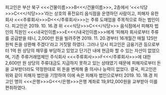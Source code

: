피고인은 부산 북구 <<<건물이름>>>B<<</건물이름>>>, 2층에서 ‘<<<식당>>>C<<</식당>>>'라는 상호의 퓨전요리 음식점을 운영하던 사람이고, 피해자 유한회사 <<<주류회사>>>D<<</주류회사>>>는 주류 도매업을 주목적으로 하는 법인이다.
피고인은 2019. 10. 16.경 위 <<<식당>>>C<<</식당>>> 음식점에서 피해자 법인의 직원인 <<<내국인이름>>>E<<</내국인이름>>>에게 ‘피해자 회사로부터 주류를 공급받을 테니, 2,000만 원을 빌려주면 2019. 11. 20.경부터 16개월간 매월 125만 원씩 돈을 상환해 주겠다'라고 거짓말 하였다.
그러나 당시 피고인은 금융기관 등으로부터 1억 원 상당의 채무를 부담하고 있었고 단기간 내에 현금화 할 수 있는 자산이 없었으며, 기존 주류거래업체인 주식회사 <<<주류회사>>>F<<</주류회사>>>에 대한 2,600만 원 상당의 주류대금도 지급하지 못하고 있는 상태였기 때문에 피해자로부터 돈을 교부받더라도 약정한대로 위 돈을 변제해 줄 의사나 능력이 없었다.
결국, 피고인은 위와 같이 피해자 법인을 기망하여 이에 속은 피해자 법인으로부터 2019. 10. 18.경 피고인 명의 <<<은행>>>G<<</은행>>>은행 계좌로 19,912,000원을 교부받아 이를 편취하였다.